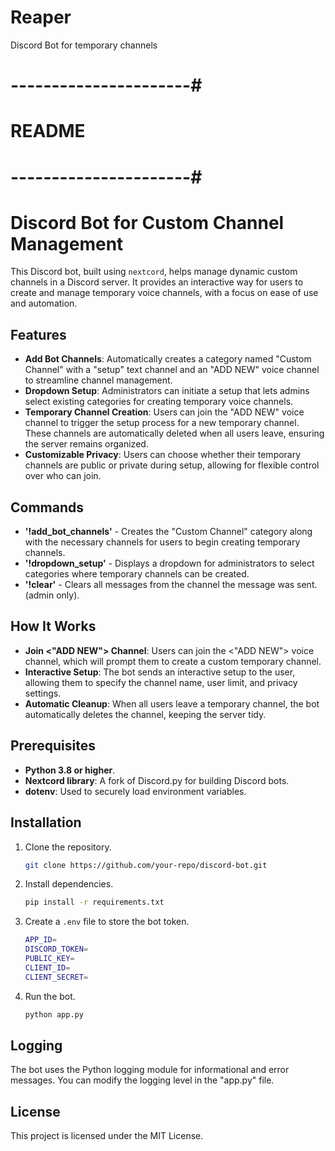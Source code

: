 # Reaper
Discord Bot for temporary channels

# ----------------------#
#       README          #
# ----------------------#

# Discord Bot for Custom Channel Management

This Discord bot, built using `nextcord`, helps manage dynamic custom channels in a Discord server. It provides an interactive way for users to create and manage temporary voice channels, with a focus on ease of use and automation.

## Features
- **Add Bot Channels**: Automatically creates a category named "Custom Channel" with a "setup" text channel and an "ADD NEW" voice channel to streamline channel management.
- **Dropdown Setup**: Administrators can initiate a setup that lets admins select existing categories for creating temporary voice channels.
- **Temporary Channel Creation**: Users can join the "ADD NEW" voice channel to trigger the setup process for a new temporary channel. These channels are automatically deleted when all users leave, ensuring the server remains organized.
- **Customizable Privacy**: Users can choose whether their temporary channels are public or private during setup, allowing for flexible control over who can join.

## Commands
- **'!add_bot_channels'** - Creates the "Custom Channel" category along with the necessary channels for users to begin creating temporary channels.
- **'!dropdown_setup'** - Displays a dropdown for administrators to select categories where temporary channels can be created.
- **'!clear'** - Clears all messages from the channel the message was sent. (admin only).

## How It Works
- **Join <"ADD NEW"> Channel**: Users can join the <"ADD NEW"> voice channel, which will prompt them to create a custom temporary channel.
- **Interactive Setup**: The bot sends an interactive setup to the user, allowing them to specify the channel name, user limit, and privacy settings.
- **Automatic Cleanup**: When all users leave a temporary channel, the bot automatically deletes the channel, keeping the server tidy.

## Prerequisites
- **Python 3.8 or higher**.
- **Nextcord library**: A fork of Discord.py for building Discord bots.
- **dotenv**: Used to securely load environment variables.

## Installation
1. Clone the repository.
   ```sh
   git clone https://github.com/your-repo/discord-bot.git
   ```
2. Install dependencies.
   ```sh
   pip install -r requirements.txt
   ```
3. Create a `.env` file to store the bot token.
   ```sh
   APP_ID=
   DISCORD_TOKEN=
   PUBLIC_KEY=
   CLIENT_ID=
   CLIENT_SECRET=
   ```
4. Run the bot.
   ```sh
   python app.py
   ```

## Logging
The bot uses the Python logging module for informational and error messages. You can modify the logging level in the "app.py" file.

## License
This project is licensed under the MIT License.

